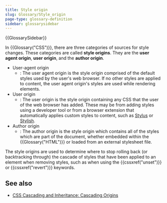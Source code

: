 ```yaml
---
title: Style origin
slug: Glossary/Style_origin
page-type: glossary-definition
sidebar: glossarysidebar
---
```


{{GlossarySidebar}}

In {{Glossary("CSS")}}, there are three categories of sources for style changes. These categories are called **style origins**. They are the **user agent origin**, **user origin**, and the **author origin**.

- User-agent origin
  - : The user agent origin is the style origin comprised of the default styles used by the user's web browser. If no other styles are applied to content, the user agent origin's styles are used while rendering elements.
- User origin
  - : The user origin is the style origin containing any CSS that the user of the web browser has added. These may be from adding styles using a developer tool or from a browser extension that automatically applies custom styles to content, such as [Stylus](https://add0n.com/stylus.html) or [Stylish](https://userstyles.org/).
- Author origin
  - : The author origin is the style origin which contains all of the styles which are part of the document, whether embedded within the {{Glossary("HTML")}} or loaded from an external stylesheet file.

The style origins are used to determine where to stop rolling back (or backtracking through) the cascade of styles that have been applied to an element when removing styles, such as when using the {{cssxref("unset")}} or {{cssxref("revert")}} keywords.

## See also

- [CSS Cascading and Inheritance: Cascading Origins](https://drafts.csswg.org/css-cascade-4/#cascading-origins)
